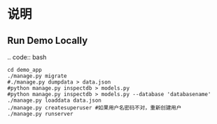 # 说明
Run Demo Locally
----------------

.. code:: bash
    
    cd demo_app
    ./manage.py migrate
    #./manage.py dumpdata > data.json
    #python manage.py inspectdb > models.py
    #python manage.py inspectdb > models.py --database 'databasename'
    ./manage.py loaddata data.json
    ./manage.py createsuperuser #如果用户名密码不对，重新创建用户
    ./manage.py runserver

